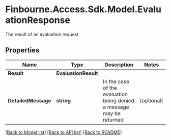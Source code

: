 # Finbourne.Access.Sdk.Model.EvaluationResponse
The result of an evaluation request

## Properties

Name | Type | Description | Notes
------------ | ------------- | ------------- | -------------
**Result** | **EvaluationResult** |  | 
**DetailedMessage** | **string** | In the case of the evaluation being denied a message may be returned | [optional] 

[[Back to Model list]](../README.md#documentation-for-models) [[Back to API list]](../README.md#documentation-for-api-endpoints) [[Back to README]](../README.md)

